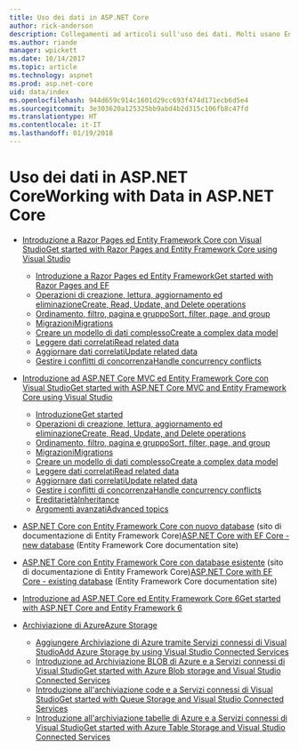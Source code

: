 ```yaml
---
title: Uso dei dati in ASP.NET Core
author: rick-anderson
description: Collegamenti ad articoli sull'uso dei dati. Molti usano Entity Framework Core.
ms.author: riande
manager: wpickett
ms.date: 10/14/2017
ms.topic: article
ms.technology: aspnet
ms.prod: asp.net-core
uid: data/index
ms.openlocfilehash: 944d659c914c1601d29cc693f474d171ecb6d5e4
ms.sourcegitcommit: 3e303620a125325bb9abd4b2d315c106fb8c47fd
ms.translationtype: HT
ms.contentlocale: it-IT
ms.lasthandoff: 01/19/2018
---
```

# <a name="working-with-data-in-aspnet-core"></a><span data-ttu-id="eb5eb-104">Uso dei dati in ASP.NET Core</span><span class="sxs-lookup"><span data-stu-id="eb5eb-104">Working with Data in ASP.NET Core</span></span> 

* [<span data-ttu-id="eb5eb-105">Introduzione a Razor Pages ed Entity Framework Core con Visual Studio</span><span class="sxs-lookup"><span data-stu-id="eb5eb-105">Get started with Razor Pages and Entity Framework Core using Visual Studio</span></span>](xref:data/ef-rp/index)

   * [<span data-ttu-id="eb5eb-106">Introduzione a Razor Pages ed Entity Framework</span><span class="sxs-lookup"><span data-stu-id="eb5eb-106">Get started with Razor Pages and EF</span></span>](xref:data/ef-rp/intro)
   * [<span data-ttu-id="eb5eb-107">Operazioni di creazione, lettura, aggiornamento ed eliminazione</span><span class="sxs-lookup"><span data-stu-id="eb5eb-107">Create, Read, Update, and Delete operations</span></span>](xref:data/ef-rp/crud)
   * [<span data-ttu-id="eb5eb-108">Ordinamento, filtro, pagina e gruppo</span><span class="sxs-lookup"><span data-stu-id="eb5eb-108">Sort, filter, page, and group</span></span>](xref:data/ef-rp/sort-filter-page)
   * [<span data-ttu-id="eb5eb-109">Migrazioni</span><span class="sxs-lookup"><span data-stu-id="eb5eb-109">Migrations</span></span>](xref:data/ef-rp/migrations)
   * [<span data-ttu-id="eb5eb-110">Creare un modello di dati complesso</span><span class="sxs-lookup"><span data-stu-id="eb5eb-110">Create a complex data model</span></span>](xref:data/ef-rp/complex-data-model)
   * [<span data-ttu-id="eb5eb-111">Leggere dati correlati</span><span class="sxs-lookup"><span data-stu-id="eb5eb-111">Read related data</span></span>](xref:data/ef-rp/read-related-data)
   * [<span data-ttu-id="eb5eb-112">Aggiornare dati correlati</span><span class="sxs-lookup"><span data-stu-id="eb5eb-112">Update related data</span></span>](xref:data/ef-rp/update-related-data)
   * [<span data-ttu-id="eb5eb-113">Gestire i conflitti di concorrenza</span><span class="sxs-lookup"><span data-stu-id="eb5eb-113">Handle concurrency conflicts</span></span>](xref:data/ef-rp/concurrency)

*   [<span data-ttu-id="eb5eb-114">Introduzione ad ASP.NET Core MVC ed Entity Framework Core con Visual Studio</span><span class="sxs-lookup"><span data-stu-id="eb5eb-114">Get started with ASP.NET Core MVC and Entity Framework Core using Visual Studio</span></span>](ef-mvc/index.md)
    *   [<span data-ttu-id="eb5eb-115">Introduzione</span><span class="sxs-lookup"><span data-stu-id="eb5eb-115">Get started</span></span>](ef-mvc/intro.md)
    *   [<span data-ttu-id="eb5eb-116">Operazioni di creazione, lettura, aggiornamento ed eliminazione</span><span class="sxs-lookup"><span data-stu-id="eb5eb-116">Create, Read, Update, and Delete operations</span></span>](xref:data/ef-mvc/crud)
    *   [<span data-ttu-id="eb5eb-117">Ordinamento, filtro, pagina e gruppo</span><span class="sxs-lookup"><span data-stu-id="eb5eb-117">Sort, filter, page, and group</span></span>](xref:data/ef-mvc/sort-filter-page)
    *   [<span data-ttu-id="eb5eb-118">Migrazioni</span><span class="sxs-lookup"><span data-stu-id="eb5eb-118">Migrations</span></span>](xref:data/ef-mvc/migrations)
    *   [<span data-ttu-id="eb5eb-119">Creare un modello di dati complesso</span><span class="sxs-lookup"><span data-stu-id="eb5eb-119">Create a complex data model</span></span>](ef-mvc/complex-data-model.md)
    *   [<span data-ttu-id="eb5eb-120">Leggere dati correlati</span><span class="sxs-lookup"><span data-stu-id="eb5eb-120">Read related data</span></span>](ef-mvc/read-related-data.md)
    *   [<span data-ttu-id="eb5eb-121">Aggiornare dati correlati</span><span class="sxs-lookup"><span data-stu-id="eb5eb-121">Update related data</span></span>](ef-mvc/update-related-data.md)
    *   [<span data-ttu-id="eb5eb-122">Gestire i conflitti di concorrenza</span><span class="sxs-lookup"><span data-stu-id="eb5eb-122">Handle concurrency conflicts</span></span>](ef-mvc/concurrency.md)
    *   [<span data-ttu-id="eb5eb-123">Ereditarietà</span><span class="sxs-lookup"><span data-stu-id="eb5eb-123">Inheritance</span></span>](ef-mvc/inheritance.md)
    *   [<span data-ttu-id="eb5eb-124">Argomenti avanzati</span><span class="sxs-lookup"><span data-stu-id="eb5eb-124">Advanced topics</span></span>](ef-mvc/advanced.md)
* <span data-ttu-id="eb5eb-125">[ASP.NET Core con Entity Framework Core con nuovo database](https://docs.microsoft.com/ef/core/get-started/aspnetcore/new-db) (sito di documentazione di Entity Framework Core)</span><span class="sxs-lookup"><span data-stu-id="eb5eb-125">[ASP.NET Core with EF Core - new database](https://docs.microsoft.com/ef/core/get-started/aspnetcore/new-db) (Entity Framework Core documentation site)</span></span>
* <span data-ttu-id="eb5eb-126">[ASP.NET Core con Entity Framework Core con database esistente](https://docs.microsoft.com/ef/core/get-started/aspnetcore/existing-db) (sito di documentazione di Entity Framework Core)</span><span class="sxs-lookup"><span data-stu-id="eb5eb-126">[ASP.NET Core with EF Core - existing database](https://docs.microsoft.com/ef/core/get-started/aspnetcore/existing-db) (Entity Framework Core documentation site)</span></span>
*   [<span data-ttu-id="eb5eb-127">Introduzione ad ASP.NET Core ed Entity Framework Core 6</span><span class="sxs-lookup"><span data-stu-id="eb5eb-127">Get started with ASP.NET Core and Entity Framework 6</span></span>](entity-framework-6.md)
*   [<span data-ttu-id="eb5eb-128">Archiviazione di Azure</span><span class="sxs-lookup"><span data-stu-id="eb5eb-128">Azure Storage</span></span>](azure-storage/index.md)
    *   [<span data-ttu-id="eb5eb-129">Aggiungere Archiviazione di Azure tramite Servizi connessi di Visual Studio</span><span class="sxs-lookup"><span data-stu-id="eb5eb-129">Add Azure Storage by using Visual Studio Connected Services</span></span>](https://azure.microsoft.com/documentation/articles/vs-azure-tools-connected-services-storage/)
    *   [<span data-ttu-id="eb5eb-130">Introduzione ad Archiviazione BLOB di Azure e a Servizi connessi di Visual Studio</span><span class="sxs-lookup"><span data-stu-id="eb5eb-130">Get started with Azure Blob storage and Visual Studio Connected Services</span></span>](https://azure.microsoft.com/documentation/articles/vs-storage-aspnet5-getting-started-blobs/)
    *   [<span data-ttu-id="eb5eb-131">Introduzione all'archiviazione code e a Servizi connessi di Visual Studio</span><span class="sxs-lookup"><span data-stu-id="eb5eb-131">Get started with Queue Storage and Visual Studio Connected Services</span></span>](https://azure.microsoft.com/documentation/articles/vs-storage-aspnet5-getting-started-queues/)
    *   [<span data-ttu-id="eb5eb-132">Introduzione all'archiviazione tabelle di Azure e a Servizi connessi di Visual Studio</span><span class="sxs-lookup"><span data-stu-id="eb5eb-132">Get started with Azure Table Storage and Visual Studio Connected Services</span></span>](https://azure.microsoft.com/documentation/articles/vs-storage-aspnet5-getting-started-tables/)

